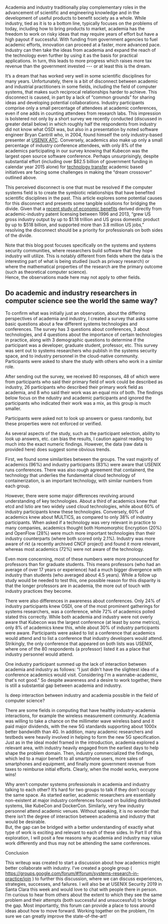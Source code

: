 Academia and industry traditionally play complementary roles in the advancement of
scientific and engineering knowledge and in the development of useful products to benefit 
society as a whole. While industry, tied as it is to a bottom line, typically focuses on the 
problems of today, including how to bring products to market, academia has the freedom to work on risky 
ideas that may require years of effort but have a high payout if successful. With funding from government
agencies to fuel academic efforts, innovation can proceed at a faster, more advanced pace. 
Industry can then take the ideas from academia and expand the reach of the technology even 
further by using it as the basis for practical applications. In turn, this leads to more progress
which raises more tax revenue than the government invested --- or at least this is the dream.

It’s a dream that has worked very well in some scientific disciplines for many years. 
Unfortunately, there is a bit of disconnect between academic and industrial practitioners
in some fields, including the field of computer systems, that makes such reciprocal 
relationships harder to achieve.  This disconnect is caused, in part by a lack of “common grounds” 
for sharing ideas and developing potential collaborations. Industry participants comprise only a small
percentage of attendees at academic conferences, even if one adds in counting attendees from research labs.
This impression is bolstered not only by a short survey we recently conducted
(discussed in greater detail below) in which roughly half the respondents from industry did
not know what OSDI was, but also in a presentation by noted software engineer Bryan Cantrill who,
in 2004, found himself the only industry-based presenter at [USENIX ATC](https://www.usenix.org/conference/atc16/technical-sessions/presentation/cantrill). 
Conversely, academics also make up only a small percentage of industry conference attendees, 
with only 8% of the academics participating in our survey knowing that Kubecon was the largest 
open source software conference. Perhaps unsurprisingly, despite substantial effort (including over $82.5 billion 
of government funding in calendar year 2015 alone) for [technology transfer](https://www.nist.gov/sites/default/files/documents/2018/02/02/fy2015_federal_tech_transfer_report.pdf)
academic based initiatives are facing some challenges in making the “dream crossover” outlined above. 

This perceived disconnect is one that must be resolved if the computer systems field is to create
the symbiotic relationships that have benefited scientific disciplines in the past. This article 
explores some potential causes for this disconnect and presents some tangible solutions for bridging
the divide. Given that a [recent study of economic benefits](https://www.wired.com/brandlab/2017/02/tech-transfer-lab-main-street/)
derived directly from academic-industry
patent licensing between 1996 and 2013, “grew US gross industry output by up to $1.18 trillion and
US gross domestic product by up to $518 billion, and supported more than 3.8 million US jobs,”
resolving the disconnect should be a priority for professionals on both sides of the divide.

Note that this blog post focuses specifically on the systems and systems security communities, 
where researchers build software that they hope industry will utilize. This is notably different from 
fields where the data is the interesting part of what is being studied (such as privacy research) or where 
the mathematical properties of the research are the primary outcome (such as theoretical computer science).  
Hence, the observations made here may not apply to other fields.

## **Do academic and industry researchers in computer science see the world the same way?**

To confirm what was initially just an observation, about the differing perspectives of academia and
industry, I created a survey that asks some basic questions about a few different systems technologies 
and conferences.  The survey has 3 questions about conferences, 3 about technologies, and 4 questions about the
importance of certain technologies in practice, along with 3 demographic questions to 
determine if the participant was a developer, graduate student, professor, etc.  This survey was sent out to systems
researchers who publish in the systems security space, and to industry personnel in the cloud-native community. 
Participants were asked to share the study with others who work in a similar role.  

After sending out the survey, we received 80 responses, 48 of which were from participants who said 
their primary field of work could be described as industry, 26 participants who described their primary work
field as academia, and 8 who said their work was an equal mix of both.  The findings below focus on the 
ndustry and academic participants and ignored the participants who indicated their work was a mix, as 
this group is much smaller. 

Participants were asked not to look up answers or guess randomly, but these properties were not 
enforced or verified.  

As several aspects of the study, such as the participant selection, ability to look up answers, etc. can 
bias the results, I caution against reading too much into the exact numeric findings.  However, the data (raw data is provided here) does suggest some obvious trends.

First, we found some similarities between the groups.  The vast majority of academics (96%) and industry participants (83%) were aware that USENIX runs conferences.  There was also rough agreement that containerd, the technology that underlies the fundamental cloud technology of containerization, is an important technology, with similar numbers from each group.  

However, there were some major differences revolving around understanding of key technologies.  About a third of academics knew that etcd and Istio are two widely used cloud technologies, while about 60% of industry participants knew these technologies.  Conversely, 60% of academics knew about MULTICS, as compared to only 38% of industry participants.  When asked if a technology was very relevant in practice to many companies, academics thought both Homomorphic Encryption (20%) and OpenFlow (28%) were much more important technologies than their industry counterparts (where both scored only 2.1%).  Industry was more aware of rkt (a recently archived CNCF project) and found it more relevant, whereas most academics (72%) were not aware of the technology.  

Even more concerning, most of these numbers were more pronounced for professors than for graduate students.  This means professors (who had an average of over 17 years or experience) had a much bigger divergence with industry than students (who averaged about 4.5 years).  While a follow up study would be needed to test this, one possible reason for this disparity is that the longer professors are in academia, the more out of touch with industry practices they become.

There were also differences in awareness about conferences.  Only 24% of industry participants knew OSDI, one of the most prominent gatherings for systems researchers, was a conference, while 72% of academics polled stated this correctly.  While both academia and industry were not overly aware that Kubecon was the largest conference (at least by some metrics), only 8% of academics knew this, while about 30% of industry participants were aware.  Participants were asked to list a conference that academics would attend and to list a conference that industry developers would attend.  Strikingly, the only conference that appeared on both lists was USENIX, where one of the 80 respondents (a professor) listed it as a place that industry personnel would attend.  

One industry participant summed up the lack of interaction between academia and industry as follows: “I just didn't have the slightest idea of a conference academics would visit.  Considering I'm a wannabe-academic, that's not good.” So despite awareness and a desire to work together, there is still a substantial gap between academia and industry.

Is deep interaction between industry and academia possible in the field of computer science?

There are some fields in computing that have healthy industry-academia interactions, for example the wireless measurement community.   Academia was willing to take a chance on the millimeter wave wireless band and it paid major dividends, with the new 5G standards supporting about 1000x better bandwidth than 4G.  In addition, many academic researchers and testbeds were heavily involved in helping to form the new 5G specification.  Just as in the ideal model framed in the introduction, academia explored a relevant area, with industry heavily engaged from the earliest days to help shape the problem domain. Then, industry commercialized the findings, which led to a major benefit to all smartphone users, more sales of smartphones and equipment, and finally  more government revenue from taxes to reimburse initial efforts.  Clearly, when the model works, everyone wins!  

Why aren’t computer systems professionals in academia and industry talking to each other?
  It’s hard for two groups to talk if they don’t occupy the same space. As started earlier, academic researchers are essentially non-existent at major industry conferences focused on building distributed systems, like KubeCon and DockerCon.  Similarly, very few industry personnel attend academic venues.  Without speaking, it is no wonder that there isn’t the degree of interaction between academia and industry that would be desirable.  
But, the gap can be bridged with a better understanding of exactly what type of work is exciting and relevant to each of these sides. In Part II of this exploration, I will posit a few reasons why academia and industry may value work differently and thus may not be attending the same conferences. 

Conclusion

This writeup was created to start a discussion about how academics might better collaborate with industry.  I’ve created a google group ( https://groups.google.com/forum/#!forum/systems-research-in-practice/join ) to further this discussion, where we can discuss experiences, strategies, successes, and failures.  I will also be at USENIX Security 2019 in Santa Clara this week and would love to chat with people there in person.  I’m curious to hear from others about the extent to which they see the same problem and their attempts (both successful and unsuccessful)  to bridge the gap. Most importantly, this forum can provide a place to toss around ideas about how to move forward.  Working together on the problem, I’m sure we can greatly improve the state-of-the-art!
